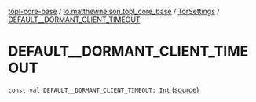 [topl-core-base](../../index.md) / [io.matthewnelson.topl_core_base](../index.md) / [TorSettings](index.md) / [DEFAULT__DORMANT_CLIENT_TIMEOUT](./-d-e-f-a-u-l-t__-d-o-r-m-a-n-t_-c-l-i-e-n-t_-t-i-m-e-o-u-t.md)

# DEFAULT__DORMANT_CLIENT_TIMEOUT

`const val DEFAULT__DORMANT_CLIENT_TIMEOUT: `[`Int`](https://kotlinlang.org/api/latest/jvm/stdlib/kotlin/-int/index.html) [(source)](https://github.com/05nelsonm/TorOnionProxyLibrary-Android/blob/master/topl-core-base/src/main/java/io/matthewnelson/topl_core_base/TorSettings.kt#L118)